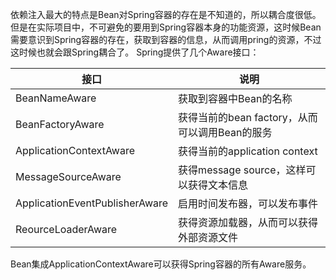 依赖注入最大的特点是Bean对Spring容器的存在是不知道的，所以耦合度很低。
但是在实际项目中，不可避免的要用到Spring容器本身的功能资源，这时候Bean需要意识到Spring容器的存在，获取到容器的信息，从而调用pring的资源，不过这时候也就会跟Spring耦合了。
Spring提供了几个Aware接口：
 
| 接口 | 说明 |
| --- | --- |
| BeanNameAware | 获取到容器中Bean的名称 |
| BeanFactoryAware | 获得当前的bean factory，从而可以调用Bean的服务 |
| ApplicationContextAware | 获得当前的application context |
| MessageSourceAware | 获得message source，这样可以获得文本信息 |
| ApplicationEventPublisherAware | 启用时间发布器，可以发布事件 |
| ReourceLoaderAware | 获得资源加载器，从而可以获得外部资源文件 |
 
Bean集成ApplicationContextAware可以获得Spring容器的所有Aware服务。
 
 
 